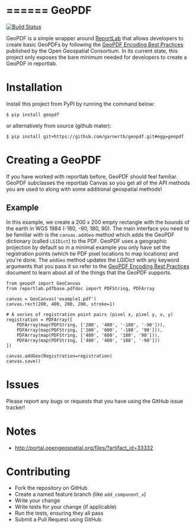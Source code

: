 ======
GeoPDF
======

[![Build Status](https://travis-ci.org/garnertb/geopdf.svg?branch=master)](https://travis-ci.org/garnertb/geopdf)

GeoPDF is a simple wrapper around [ReportLab](http://www.reportlab.com/) that allows developers to create basic GeoPDFs by
following the [GeoPDF Encoding Best Practices](http://portal.opengeospatial.org/files/?artifact_id=33332)
published by the Open Geospatial Consortium.  In its current state, this project only exposes the bare minimum needed for
developers to create a GeoPDF in reportlab.

Installation
============

Install this project from PyPI by running the command below:

```$ pip install geopdf```

or alternatively from source (github mater):

```$ pip install git+https://github.com/garnertb/geopdf.git#egg=geopdf```


Creating a GeoPDF
=================
If you have worked with reportlab before, GeoPDF should feel familiar.  GeoPDF subclasses the reportlab Canvas so you get all
of the API methods you are used to along with some additional geospatial methods!

Example
-------
In this example, we create a 200 x 200 empty rectangle with the bounds of the earth in WGS 1984 (-180, -90, 180, 90).  The main
interface you need to be familiar with is the `canvas.addGeo` method which adds the GeoPDF dictionary (called `LGIDict`)
to the PDF.  GeoPDF uses a geographic projection by default so in a minimal example you only have set the
registration points (which tie PDF pixel locations to map locations) and you're done.  The `addGeo` method updates the LGIDict with any
keyword arguments that you pass it so refer to the [GeoPDF Encoding Best Practices](http://portal.opengeospatial.org/files/?artifact_id=33332)
document to learn about all of the things that the GeoPDF supports.

```
from geopdf import GeoCanvas
from reportlab.pdfbase.pdfdoc import PDFString, PDFArray

canvas = GeoCanvas('example1.pdf')
canvas.rect(200, 400, 200, 200, stroke=1)

# A series of registration point pairs (pixel x, pixel y, x, y)
registration = PDFArray([
    PDFArray(map(PDFString, ['200', '400', '-180', '-90'])),
    PDFArray(map(PDFString, ['200', '600', '-180', '90'])),
    PDFArray(map(PDFString, ['400', '600', '180', '90'])),
    PDFArray(map(PDFString, ['400', '400', '180', '-90']))
])

canvas.addGeo(Registration=registration)
canvas.save()
```

Issues
======
Please report any bugs or requests that you have using the GitHub issue tracker!


Notes
=====
- http://portal.opengeospatial.org/files/?artifact_id=33332


Contributing
============

- Fork the repository on GitHub
- Create a named feature branch (like `add_component_x`)
- Write your change
- Write tests for your change (if applicable)
- Run the tests, ensuring they all pass
- Submit a Pull Request using GitHub

